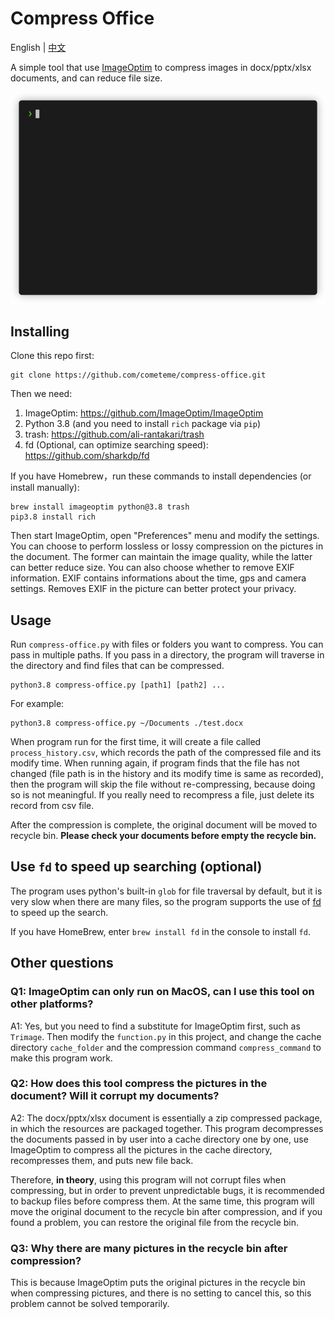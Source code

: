 # Compress Office 

English | [中文](README_ZH_CN.md)

A simple tool that use [ImageOptim](https://github.com/ImageOptim/ImageOptim) to compress images in docx/pptx/xlsx documents, and can reduce file size.

![screenshot](screenshot/example.gif)

## Installing

Clone this repo first:

```
git clone https://github.com/cometeme/compress-office.git
```

Then we need:

1. ImageOptim: https://github.com/ImageOptim/ImageOptim
2. Python 3.8 (and you need to install `rich` package via `pip`)
3. trash: https://github.com/ali-rantakari/trash
4. fd (Optional, can optimize searching speed): https://github.com/sharkdp/fd

If you have Homebrew，run these commands to install dependencies (or install manually):

```
brew install imageoptim python@3.8 trash
pip3.8 install rich
```

Then start ImageOptim, open "Preferences" menu and modify the settings. You can choose to perform lossless or lossy compression on the pictures in the document. The former can maintain the image quality, while the latter can better reduce size. You can also choose whether to remove EXIF information. EXIF contains informations about the time, gps and camera settings. Removes EXIF in the picture can better protect your privacy.

## Usage

Run `compress-office.py` with files or folders you want to compress. You can pass in multiple paths. If you pass in a directory, the program will traverse in the directory and find files that can be compressed.

```
python3.8 compress-office.py [path1] [path2] ...
```

For example:

```
python3.8 compress-office.py ~/Documents ./test.docx
```

When program run for the first time, it will create a file called `process_history.csv`, which records the path of the compressed file and its modify time. When running again, if program finds that the file has not changed (file path is in the history and its modify time is same as recorded), then the program will skip the file without re-compressing, because doing so is not meaningful. If you really need to recompress a file, just delete its record from csv file.

After the compression is complete, the original document will be moved to recycle bin. **Please check your documents before empty the recycle bin.**

## Use `fd` to speed up searching (optional)

The program uses python's built-in `glob` for file traversal by default, but it is very slow when there are many files, so the program supports the use of [fd](https://github.com/sharkdp/fd) to speed up the search.

If you have HomeBrew, enter `brew install fd` in the console to install `fd`.

## Other questions

### Q1: ImageOptim can only run on MacOS, can I use this tool on other platforms?

A1: Yes, but you need to find a substitute for ImageOptim first, such as `Trimage`. Then modify the `function.py` in this project, and change the cache directory `cache_folder` and the compression command `compress_command` to make this program work.

### Q2: How does this tool compress the pictures in the document? Will it corrupt my documents?

A2: The docx/pptx/xlsx document is essentially a zip compressed package, in which the resources are packaged together. This program decompresses the documents passed in by user into a cache directory one by one, use ImageOptim to compress all the pictures in the cache directory, recompresses them, and puts new file back.

Therefore, **in theory**, using this program will not corrupt files when compressing, but in order to prevent unpredictable bugs, it is recommended to backup files before compress them. At the same time, this program will move the original document to the recycle bin after compression, and if you found a problem, you can restore the original file from the recycle bin.

### Q3: Why there are many pictures in the recycle bin after compression?

This is because ImageOptim puts the original pictures in the recycle bin when compressing pictures, and there is no setting to cancel this, so this problem cannot be solved temporarily.
